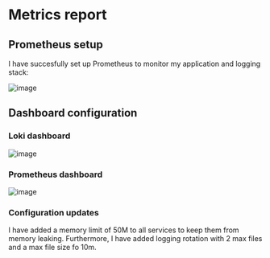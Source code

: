# Metrics report

## Prometheus setup

I have succesfully set up Prometheus to monitor my application and logging stack:

![image](https://github.com/user-attachments/assets/84e4afab-bdd2-46e8-b0ee-c92f340282ea)

## Dashboard configuration

### Loki dashboard
![image](https://github.com/user-attachments/assets/4e69a051-1d5e-451e-b4e8-2c532a50a2ea)

### Prometheus dashboard
![image](https://github.com/user-attachments/assets/55e270e8-d994-4f55-93d2-049cfbf0f8f5)

### Configuration updates

I have added a memory limit of 50M to all services to keep them from memory leaking. Furthermore,
I have added logging rotation with 2 max files and a max file size fo 10m.
